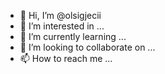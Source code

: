 - 👋 Hi, I’m @olsigjecii
- 👀 I’m interested in ...
- 🌱 I’m currently learning ...
- 💞️ I’m looking to collaborate on ...
- 📫 How to reach me ...

<!---
olsigjecii/olsigjecii is a ✨ special ✨ repository because its `README.md` (this file) appears on your GitHub profile.
You can click the Preview link to take a look at your changes.
--->
